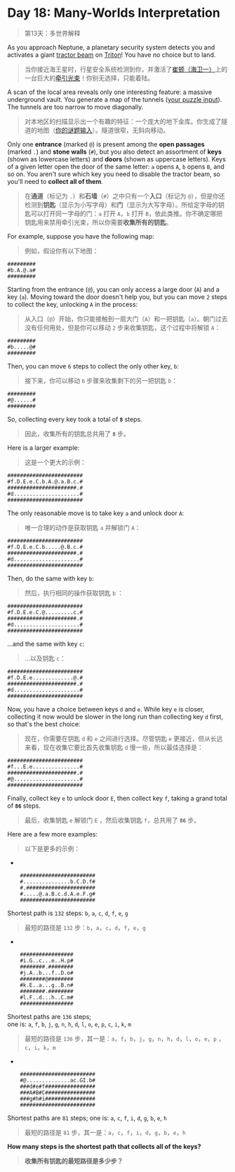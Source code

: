 # Day 18: Many-Worlds Interpretation

> 第13天：多世界解释

As you approach Neptune, a planetary security system detects you and activates a giant [tractor beam](https://en.wikipedia.org/wiki/Tractor_beam) on [Triton](https://en.wikipedia.org/wiki/Triton_(moon))! You have no choice but to land.

> 当你接近海王星时，行星安全系统检测到你，并激活了[崔顿（海卫一）](https://en.wikipedia.org/wiki/Triton_(moon))上的一台巨大的[牵引光束](https://en.wikipedia.org/wiki/Tractor_beam)！你别无选择，只能着陆。

A scan of the local area reveals only one interesting feature: a massive underground vault. You generate a map of the tunnels ([your puzzle input](day18.txt)). The tunnels are too narrow to move diagonally.

> 对本地区的扫描显示出一个有趣的特征：一个庞大的地下金库。你生成了隧道的地图（[你的谜题输入](day18.txt)）。隧道很窄，无斜向移动。

Only one **entrance** (marked `@`) is present among the **open passages** (marked `.`) and **stone walls** (`#`), but you also detect an assortment of **keys** (shown as lowercase letters) and **doors** (shown as uppercase letters). Keys of a given letter open the door of the same letter: `a` opens `A`, `b` opens `B`, and so on. You aren't sure which key you need to disable the tractor beam, so you'll need to **collect all of them**.

> 在**通道**（标记为 `.`）和**石墙**（`#`）之中只有一个**入口**（标记为 `@`），但是你还检测到**钥匙**（显示为小写字母）和**门**（显示为大写字母）。所给定字母的钥匙可以打开同一字母的门：`a` 打开 `A`，`b` 打开 `B`，依此类推。你不确定哪把钥匙用来禁用牵引光束，所以你需要**收集所有的钥匙**。

For example, suppose you have the following map:

> 例如，假设你有以下地图：

```'
#########
#b.A.@.a#
#########
```

Starting from the entrance (`@`), you can only access a large door (`A`) and a key (`a`). Moving toward the door doesn't help you, but you can move `2` steps to collect the key, unlocking `A` in the process:

> 从入口（`@`）开始，你只能接触到一扇大门（`A`）和一把钥匙（`a`）。朝门过去没有任何用处，但是你可以移动 `2` 步来收集钥匙，这个过程中将解锁 `A`：

```'
#########
#b.....@#
#########
```

Then, you can move `6` steps to collect the only other key, `b`:

> 接下来，你可以移动 `6` 步骤来收集剩下的另一把钥匙 `b`：

```'
#########
#@......#
#########
```

So, collecting every key took a total of **`8`** steps.

> 因此，收集所有的钥匙总共用了 **`8`** 步。

Here is a larger example:

> 这是一个更大的示例：

```'
########################
#f.D.E.e.C.b.A.@.a.B.c.#
######################.#
#d.....................#
########################
```

The only reasonable move is to take key `a` and unlock door `A`:

> 唯一合理的动作是获取钥匙 `a` 并解锁门 `A`：

```'
########################
#f.D.E.e.C.b.....@.B.c.#
######################.#
#d.....................#
########################
```

Then, do the same with key `b`:

> 然后，执行相同的操作获取钥匙 `b` ：

```'
########################
#f.D.E.e.C.@.........c.#
######################.#
#d.....................#
########################
```

...and the same with key `c`:

> ...以及钥匙 `c`：

```'
########################
#f.D.E.e.............@.#
######################.#
#d.....................#
########################
```

Now, you have a choice between keys `d` and `e`. While key `e` is closer, collecting it now would be slower in the long run than collecting key `d` first, so that's the best choice:

> 现在，你需要在钥匙 `d` 和 `e` 之间进行选择。尽管钥匙 `e` 更接近，但从长远来看，现在收集它要比首先收集钥匙 `d` 慢一些，所以最佳选择是：

```'
########################
#f...E.e...............#
######################.#
#@.....................#
########################
```

Finally, collect key `e` to unlock door `E`, then collect key `f`, taking a grand total of **`86`** steps.

> 最后，收集钥匙 `e` 解锁门 `E` ，然后收集钥匙 `f`，总共用了 **`86`** 步。

Here are a few more examples:

> 以下是更多的示例：

-

```'
    ########################
    #...............b.C.D.f#
    #.######################
    #.....@.a.B.c.d.A.e.F.g#
    ########################
```

Shortest path is `132` steps: `b`, `a`, `c`, `d`, `f`, `e`, `g`

> 最短的路径是 `132` 步：`b`，`a`，`c`，`d`，`f`，`e`，`g`

-

```'
    #################
    #i.G..c...e..H.p#
    ########.########
    #j.A..b...f..D.o#
    ########@########
    #k.E..a...g..B.n#
    ########.########
    #l.F..d...h..C.m#
    #################
```

Shortest paths are `136` steps;  
one is: `a`, `f`, `b`, `j`, `g`, `n`, `h`, `d`, `l`, `o`, `e`, `p`, `c`, `i`, `k`, `m`

> 最短的路径是 `136` 步，其一是：`a`，`f`，`b`，`j`，`g`，`n`，`h`，`d`，`l`，`o`，`e`，`p` ，`c`，`i`，`k`，`m`

-

```'
    ########################
    #@..............ac.GI.b#
    ###d#e#f################
    ###A#B#C################
    ###g#h#i################
    ########################
```

Shortest paths are `81` steps; one is: `a`, `c`, `f`, `i`, `d`, `g`, `b`, `e`, `h`

> 最短的路径是 `81` 步，其一是：`a`，`c`，`f`，`i`，`d`，`g`，`b`，`e`，`h`

**How many steps is the shortest path that collects all of the keys?**

> **收集所有钥匙的最短路径是多少步？**
